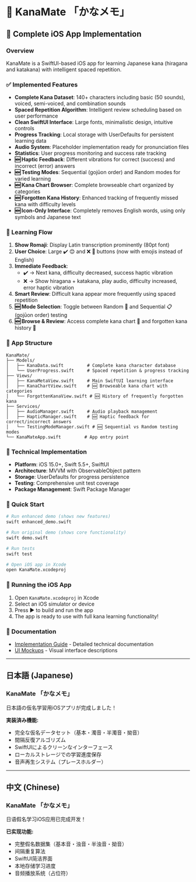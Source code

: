 # 📖 KanaMate 「かなメモ」

## 🚀 Complete iOS App Implementation

### Overview
KanaMate is a SwiftUI-based iOS app for learning Japanese kana (hiragana and katakana) with intelligent spaced repetition.

### ✅ Implemented Features
- **Complete Kana Dataset**: 140+ characters including basic (50 sounds), voiced, semi-voiced, and combination sounds
- **Spaced Repetition Algorithm**: Intelligent review scheduling based on user performance
- **Clean SwiftUI Interface**: Large fonts, minimalistic design, intuitive controls
- **Progress Tracking**: Local storage with UserDefaults for persistent learning data
- **Audio System**: Placeholder implementation ready for pronunciation files
- **Statistics**: User progress monitoring and success rate tracking
- **🆕 Haptic Feedback**: Different vibrations for correct (success) and incorrect (error) answers
- **🆕 Testing Modes**: Sequential (gojūon order) and Random modes for varied learning
- **🆕 Kana Chart Browser**: Complete browseable chart organized by categories
- **🆕 Forgotten Kana History**: Enhanced tracking of frequently missed kana with difficulty levels
- **🆕 Icon-Only Interface**: Completely removes English words, using only symbols and Japanese text

### 🎯 Learning Flow
1. **Show Romaji**: Display Latin transcription prominently (80pt font)
2. **User Choice**: Large ✔️ 😊 and ❌ 🤔 buttons (now with emojis instead of English)
3. **Immediate Feedback**: 
   - ✔️ → Next kana, difficulty decreased, success haptic vibration
   - ❌ → Show hiragana + katakana, play audio, difficulty increased, error haptic vibration
4. **Smart Review**: Difficult kana appear more frequently using spaced repetition
5. **🆕 Mode Selection**: Toggle between Random 🔀 and Sequential 📋 (gojūon order) testing
6. **🆕 Browse & Review**: Access complete kana chart 📖 and forgotten kana history 💭

### 📱 App Structure
```
KanaMate/
├── Models/
│   ├── KanaData.swift         # Complete kana character database
│   └── UserProgress.swift     # Spaced repetition & progress tracking
├── Views/
│   ├── KanaMetaView.swift     # Main SwiftUI learning interface
│   ├── KanaChartView.swift    # 🆕 Browseable kana chart with categories
│   └── ForgottenKanaView.swift # 🆕 History of frequently forgotten kana
├── Services/
│   ├── AudioManager.swift     # Audio playback management
│   ├── HapticManager.swift    # 🆕 Haptic feedback for correct/incorrect answers
│   └── TestingModeManager.swift # 🆕 Sequential vs Random testing modes
└── KanaMateApp.swift         # App entry point
```

### 🔧 Technical Implementation
- **Platform**: iOS 15.0+, Swift 5.5+, SwiftUI
- **Architecture**: MVVM with ObservableObject pattern
- **Storage**: UserDefaults for progress persistence
- **Testing**: Comprehensive unit test coverage
- **Package Management**: Swift Package Manager

### 🚀 Quick Start
```bash
# Run enhanced demo (shows new features)
swift enhanced_demo.swift

# Run original demo (shows core functionality)
swift demo.swift

# Run tests
swift test

# Open iOS app in Xcode
open KanaMate.xcodeproj
```

### 📱 Running the iOS App
1. Open `KanaMate.xcodeproj` in Xcode
2. Select an iOS simulator or device
3. Press ▶️ to build and run the app
4. The app is ready to use with full kana learning functionality!

### 📖 Documentation
- [Implementation Guide](IMPLEMENTATION.md) - Detailed technical documentation
- [UI Mockups](UI_MOCKUP.md) - Visual interface descriptions

---

## 日本語 (Japanese)
### KanaMate 「かなメモ」
日本語の仮名学習用iOSアプリが完成しました！

**実装済み機能:**
- 完全な仮名データセット（基本・濁音・半濁音・拗音）
- 間隔反復アルゴリズム
- SwiftUIによるクリーンなインターフェース
- ローカルストレージでの学習進度保存
- 音声再生システム（プレースホルダー）

---

## 中文 (Chinese)
### KanaMate 「かなメモ」
日语假名学习iOS应用已完成开发！

**已实现功能:**
- 完整假名数据集（基本音・浊音・半浊音・拗音）
- 间隔重复算法
- SwiftUI简洁界面
- 本地存储学习进度
- 音频播放系统（占位符）